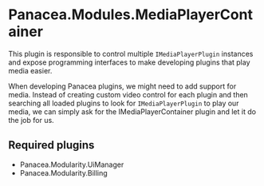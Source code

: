 # Panacea.Modules.MediaPlayerContainer

This plugin is responsible to control multiple `IMediaPlayerPlugin` instances and expose programming interfaces to make developing plugins that play media easier.

When developing Panacea plugins, we might need to add support for media. Instead of creating custom video control for each plugin and then searching all loaded plugins to look for `IMediaPlayerPlugin` to play our media, we can simply ask for the IMediaPlayerContainer plugin and let it do the job for us.

## Required plugins
* Panacea.Modularity.UiManager
* Panacea.Modularity.Billing
